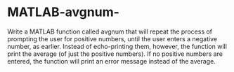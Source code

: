 # MATLAB-avgnum-
Write a MATLAB function called avgnum that will repeat the process of prompting the user for positive numbers, until the user enters a negative number, as earlier. Instead of echo-printing them, however, the function will print the average (of just the positive numbers). If no positive numbers are entered, the function will print an error message instead of the average.
